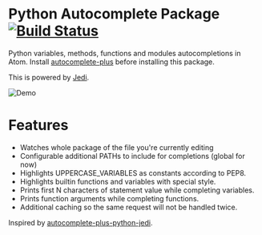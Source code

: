 # Python Autocomplete Package [![Build Status](https://travis-ci.org/sadovnychyi/autocomplete-python.svg)](https://travis-ci.org/sadovnychyi/autocomplete-python)

Python variables, methods, functions and modules autocompletions in Atom. Install
[autocomplete-plus](https://github.com/atom-community/autocomplete-plus) before
installing this package.

This is powered by [Jedi](https://github.com/davidhalter/jedi).

![Demo](https://cloud.githubusercontent.com/assets/193864/7394244/e6906980-eec4-11e4-9ee2-8749d16ff468.gif)

# Features

* Watches whole package of the file you're currently editing
* Configurable additional PATHs to include for completions (global for now)
* Highlights UPPERCASE_VARIABLES as constants according to PEP8.
* Highlights builtin functions and variables with special style.
* Prints first N characters of statement value while completing variables.
* Prints function arguments while completing functions.
* Additional caching so the same request will not be handled twice.


Inspired by [autocomplete-plus-python-jedi](https://github.com/tinloaf/autocomplete-plus-python-jedi).
